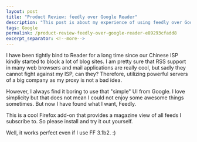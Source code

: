 ```yaml
---
layout: post
title: "Product Review: feedly over Google Reader"
description: "This post is about my experience of using feedly over Google Reader."
tags: Google
permalink: /product-review-feedly-over-google-reader-e89293cfadd8
excerpt_separator: <!--more-->
---
```

I have been tightly bind to Reader for a long time since our Chinese ISP kindly started to block a lot of blog sites. I am pretty sure that RSS support in many web browsers and mail applications are really cool, but sadly they cannot fight against my ISP, can they? Therefore, utilizing powerful servers of a big company as my proxy is not a bad idea.

However, I always find it boring to use that "simple" UI from Google. I love simplicity but that does not mean I could not enjoy some awesome things sometimes. But now I have found what I want, Feedly.

This is a cool Firefox add-on that provides a magazine view of all feeds I subscribe to. So please install and try it out yourself.

Well, it works perfect even if I use FF 3.1b2. :)
<!--more-->